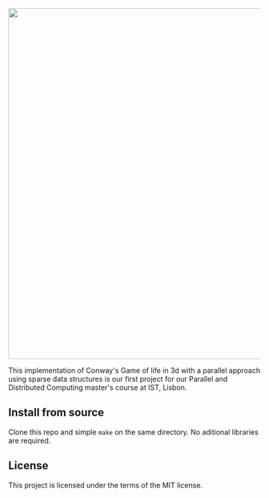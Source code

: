 <img src="http://i.imgur.com/2AoDwv5.png" width="700">

This implementation of Conway's Game of life in 3d with a parallel approach using sparse data structures is our first project for our Parallel and Distributed Computing master's course at IST, Lisbon.


Install from source
--------------------

Clone this repo and simple `make` on the same directory. No aditional libraries are required.


License
-------

This project is licensed under the terms of the MIT license.
